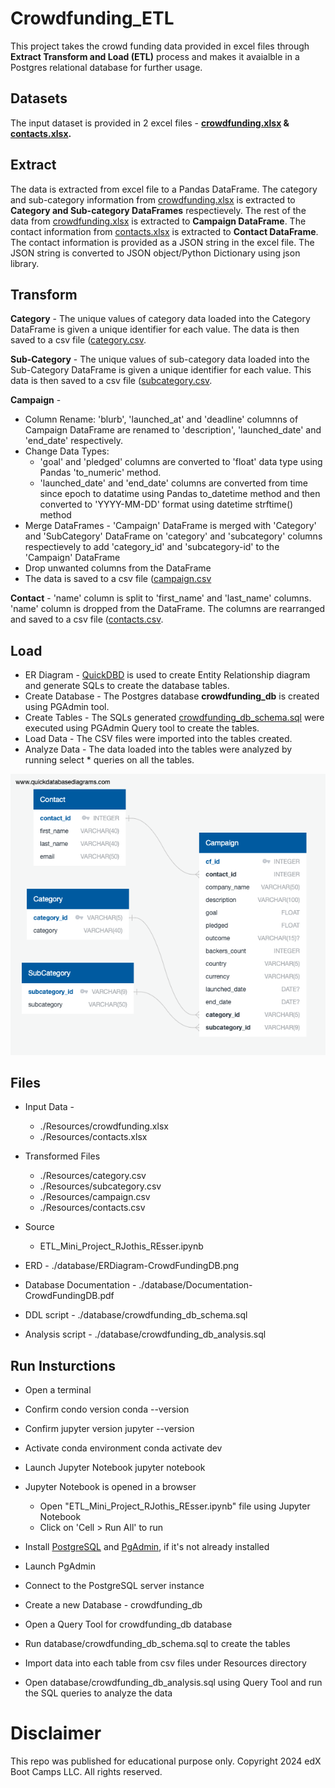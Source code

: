 # Crowdfunding_ETL

This project takes the crowd funding data provided in excel files through **Extract Transform and Load (ETL)** process and makes it avaialble in a Postgres relational database for further usage. 

## Datasets

The input dataset is provided in 2 excel files - **[crowdfunding.xlsx](./Resources/crowdfunding.xlsx) & [contacts.xlsx](./Resources/contacts.xlsx).**


## Extract

The data is extracted from excel file to a Pandas DataFrame.
The category and sub-category information from [crowdfunding.xlsx](./Resources/crowdfunding.xlsx) is extracted to **Category and Sub-category DataFrames** respectievely.
The rest of the data from [crowdfunding.xlsx](./Resources/crowdfunding.xlsx) is extracted to **Campaign DataFrame**.
The contact information from [contacts.xlsx](./Resources/contacts.xlsx) is extracted to **Contact DataFrame**. The contact information is provided as a JSON string in the excel file. The JSON string is converted to JSON object/Python Dictionary using json library.  


## Transform

**Category** - The unique values of category data loaded into the Category DataFrame is given a unique identifier for each value. The data is then saved to a csv file ([category.csv](./Resources/category.csv). 

**Sub-Category** - The unique values of sub-category data loaded into the Sub-Category DataFrame is given a unique identifier for each value. This data is then saved to a csv file ([subcategory.csv](./Resources/subcategory.csv).

**Campaign** - 
  * Column Rename: 'blurb', 'launched_at' and 'deadline' columnns of Campaign DataFrame are renamed to 'description', 'launched_date' and 'end_date' respectively.
  * Change Data Types:
    - 'goal' and 'pledged' columns are converted to 'float' data type using Pandas 'to_numeric' method.
    - 'launched_date' and 'end_date' columns are converted from time since epoch to datatime using Pandas to_datetime method and then converted to 'YYYY-MM-DD' format using datetime strftime() method
  * Merge DataFrames - 'Campaign' DataFrame is merged with 'Category' and 'SubCategory' DataFrame on 'category' and 'subcategory' columns respectievely to add 'category_id' and 'subcategory-id' to the 'Campaign' DataFrame
  * Drop unwanted columns from the DataFrame
  * The data is saved to a csv file ([campaign.csv](./Resources/campaign.csv)

**Contact** - 'name' column is split to 'first_name' and 'last_name' columns. 'name' column is dropped from the DataFrame. The columns are rearranged and saved to a csv file ([contacts.csv](./Resources/contacts.csv).  
  
## Load
  * ER Diagram - [QuickDBD](https://www.quickdatabasediagrams.com/) is used to create Entity Relationship diagram and generate SQLs to create the database tables.
  * Create Database - The Postgres database **crowdfunding_db** is created using PGAdmin tool.
  * Create Tables - The SQLs generated [crowdfunding_db_schema.sql]( ./database/crowdfunding_db_schema.sql) were executed using PGAdmin Query tool to create the tables.
  * Load Data - The CSV files were imported into the tables created.
  * Analyze Data - The data loaded into the tables were analyzed by running select * queries on all the tables.

![Image Info](./database/ERDiagram-CrowdFundingDB.png)

## Files

* Input Data -
   - ./Resources/crowdfunding.xlsx
   - ./Resources/contacts.xlsx

* Transformed Files
  - ./Resources/category.csv
  - ./Resources/subcategory.csv
  - ./Resources/campaign.csv
  - ./Resources/contacts.csv

* Source
  - ETL_Mini_Project_RJothis_REsser.ipynb 

* ERD - ./database/ERDiagram-CrowdFundingDB.png

* Database Documentation - ./database/Documentation-CrowdFundingDB.pdf

* DDL script - ./database/crowdfunding_db_schema.sql

* Analysis script - ./database/crowdfunding_db_analysis.sql
 

## Run Insturctions

* Open a terminal
* Confirm condo version
  conda --version
* Confirm jupyter version
  jupyter --version
* Activate conda environment
  conda activate dev
* Launch Jupyter Notebook
  jupyter notebook
* Jupyter Notebook is opened in a browser
  - Open "ETL_Mini_Project_RJothis_REsser.ipynb" file using Jupyter Notebook
  - Click on 'Cell > Run All' to run

* Install [PostgreSQL](https://www.postgresql.org/) and [PgAdmin](https://www.pgadmin.org/), if it's not already installed
* Launch PgAdmin
* Connect to the PostgreSQL server instance
* Create a new Database - crowdfunding_db
* Open a Query Tool for crowdfunding_db database
* Run database/crowdfunding_db_schema.sql to create the tables
* Import data into each table from csv files under Resources directory
* Open database/crowdfunding_db_analysis.sql using Query Tool and run the SQL queries to analyze the data
    
# Disclaimer
This repo was published for educational purpose only. Copyright 2024 edX Boot Camps LLC. All rights reserved.


